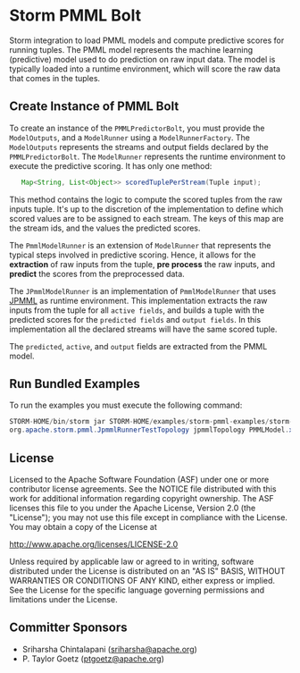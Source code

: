 # Storm PMML Bolt
 Storm integration to load PMML models and compute predictive scores for running tuples. The PMML model represents
 the machine learning (predictive) model used to do prediction on raw input data. The model is typically loaded into a 
 runtime environment, which will score the raw data that comes in the tuples. 

## Create Instance of PMML Bolt
 To create an instance of the `PMMLPredictorBolt`, you must provide the `ModelOutputs`, and a `ModelRunner` using a 
 `ModelRunnerFactory`. The `ModelOutputs` represents the streams and output fields declared by the `PMMLPredictorBolt`.
 The `ModelRunner` represents the runtime environment to execute the predictive scoring. It has only one method: 
 
 ```java
    Map<String, List<Object>> scoredTuplePerStream(Tuple input); 
 ```
 
 This method contains the logic to compute the scored tuples from the raw inputs tuple.  It's up to the discretion of the 
 implementation to define which scored values are to be assigned to each stream. The keys of this map are the stream ids, 
 and the values the predicted scores. 
   
 The `PmmlModelRunner` is an extension of `ModelRunner` that represents the typical steps involved 
 in predictive scoring. Hence, it allows for the **extraction** of raw inputs from the tuple, **pre process** the 
 raw inputs, and **predict** the scores from the preprocessed data.
 
 The `JPmmlModelRunner` is an implementation of `PmmlModelRunner` that uses [JPMML](https://github.com/jpmml/jpmml) as
 runtime environment. This implementation extracts the raw inputs from the tuple for all `active fields`, 
 and builds a tuple with the predicted scores for the `predicted fields` and `output fields`. 
 In this implementation all the declared streams will have the same scored tuple.
 
 The `predicted`, `active`, and `output` fields are extracted from the PMML model.

## Run Bundled Examples

To run the examples you must execute the following command:
 
 ```java
 STORM-HOME/bin/storm jar STORM-HOME/examples/storm-pmml-examples/storm-pmml-examples-2.2.0.y.jar 
 org.apache.storm.pmml.JpmmlRunnerTestTopology jpmmlTopology PMMLModel.xml RawInputData.csv
 ```

## License

Licensed to the Apache Software Foundation (ASF) under one
or more contributor license agreements.  See the NOTICE file
distributed with this work for additional information
regarding copyright ownership.  The ASF licenses this file
to you under the Apache License, Version 2.0 (the
"License"); you may not use this file except in compliance
with the License.  You may obtain a copy of the License at

  http://www.apache.org/licenses/LICENSE-2.0

Unless required by applicable law or agreed to in writing,
software distributed under the License is distributed on an
"AS IS" BASIS, WITHOUT WARRANTIES OR CONDITIONS OF ANY
KIND, either express or implied.  See the License for the
specific language governing permissions and limitations
under the License.


## Committer Sponsors
 * Sriharsha Chintalapani ([sriharsha@apache.org](mailto:sriharsha@apache.org))
 * P. Taylor Goetz ([ptgoetz@apache.org](mailto:ptgoetz@apache.org))

